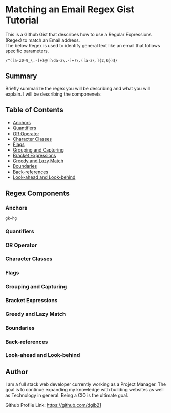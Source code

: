 # Matching an Email Regex Gist Tutorial 

This is a Github Gist that describes how to use a Regular Expressions (Regex) to match an Email address.  
The below Regex is used to identify general text like an email that follows specific parameters.

```
/^([a-z0-9_\.-]+)@([\da-z\.-]+)\.([a-z\.]{2,6})$/
```

## Summary

Briefly summarize the regex you will be describing and what you will explain.
I will be describing the componenets 

## Table of Contents

- [Anchors](#anchors)
- [Quantifiers](#quantifiers)
- [OR Operator](#or-operator)
- [Character Classes](#character-classes)
- [Flags](#flags)
- [Grouping and Capturing](#grouping-and-capturing)
- [Bracket Expressions](#bracket-expressions)
- [Greedy and Lazy Match](#greedy-and-lazy-match)
- [Boundaries](#boundaries)
- [Back-references](#back-references)
- [Look-ahead and Look-behind](#look-ahead-and-look-behind)

## Regex Components

### Anchors
```gk=hg```
### Quantifiers

### OR Operator

### Character Classes

### Flags

### Grouping and Capturing

### Bracket Expressions

### Greedy and Lazy Match

### Boundaries

### Back-references

### Look-ahead and Look-behind


## Author


I am a full stack web developer currently working as a Project Manager. The goal is to continue expanding my knowledge with building websites as well as Technology in general.  Being a CIO is the ultimate goal.  

Github Profile Link: https://github.com/dgib21
